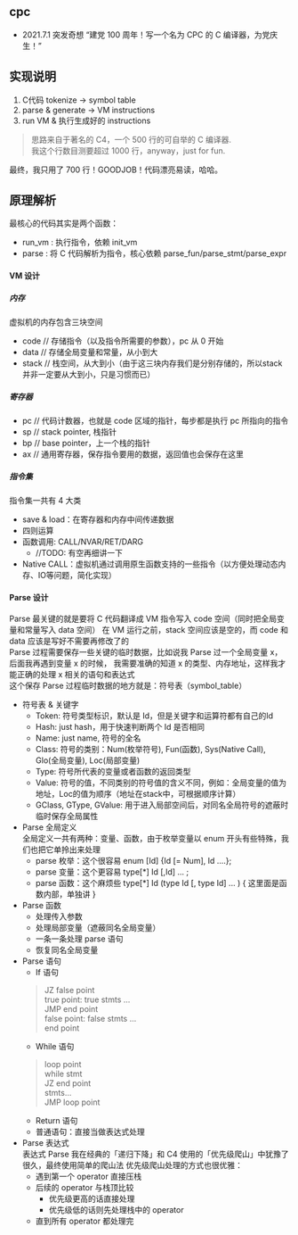 ## cpc
- 2021.7.1 突发奇想 “建党 100 周年！写一个名为 CPC 的 C 编译器，为党庆生！”

## 实现说明
1. C代码 tokenize -> symbol table
2. parse & generate -> VM instructions
3. run VM & 执行生成好的 instructions

> 思路来自于著名的 C4，一个 500 行的可自举的 C 编译器.   
> 我这个行数目测要超过 1000 行，anyway，just for fun.

最终，我只用了 700 行！GOODJOB！代码漂亮易读，哈哈。

## 原理解析
最核心的代码其实是两个函数：
- run_vm : 执行指令，依赖 init_vm
- parse  : 将 C 代码解析为指令，核心依赖 parse_fun/parse_stmt/parse_expr

#### VM 设计
##### 内存
虚拟机的内存包含三块空间
 - code // 存储指令（以及指令所需要的参数），pc 从 0 开始
 - data // 存储全局变量和常量，从小到大
 - stack // 栈空间，从大到小（由于这三块内存我们是分别存储的，所以stack并非一定要从大到小，只是习惯而已）

##### 寄存器
 - pc // 代码计数器，也就是 code 区域的指针，每步都是执行 pc 所指向的指令
 - sp // stack pointer, 栈指针
 - bp // base pointer，上一个栈的指针
 - ax // 通用寄存器，保存指令要用的数据，返回值也会保存在这里

##### 指令集
指令集一共有 4 大类
 - save & load：在寄存器和内存中间传递数据
 - 四则运算
 - 函数调用: CALL/NVAR/RET/DARG
   - //TODO: 有空再细讲一下
 - Native CALL：虚拟机通过调用原生函数支持的一些指令（以方便处理动态内存、IO等问题，简化实现）

#### Parse 设计
Parse 最关键的就是要将 C 代码翻译成 VM 指令写入 code 空间（同时把全局变量和常量写入 data 空间） 
在 VM 运行之前，stack 空间应该是空的，而 code 和 data 应该是写好不需要再修改了的  
Parse 过程需要保存一些关键的临时数据，比如说我 Parse 过一个全局变量 x，后面我再遇到变量 x 的时候，
我需要准确的知道 x 的类型、内存地址，这样我才能正确的处理 x 相关的语句和表达式  
这个保存 Parse 过程临时数据的地方就是：符号表（symbol_table）
- 符号表 & 关键字
  - Token: 符号类型标识，默认是 Id，但是关键字和运算符都有自己的Id
  - Hash: just hash，用于快速判断两个 Id 是否相同
  - Name: just name, 符号的全名
  - Class: 符号的类别：Num(枚举符号), Fun(函数), Sys(Native Call), Glo(全局变量), Loc(局部变量)
  - Type: 符号所代表的变量或者函数的返回类型
  - Value: 符号的值，不同类别的符号值的含义不同，例如：全局变量的值为地址，Loc的值为顺序（地址在stack中，可根据顺序计算）
  - GClass, GType, GValue: 用于进入局部空间后，对同名全局符号的遮蔽时临时保存全局属性
- Parse 全局定义  
全局定义一共有两种：变量、函数，由于枚举变量以 enum 开头有些特殊，我们也把它单拎出来处理
  - parse 枚举：这个很容易 enum [Id] {Id [= Num], Id ....};
  - parse 变量：这个更容易 type[\*] Id [,Id] ... ;
  - parse 函数：这个麻烦些 type[\*] Id (type Id [, type Id] ... ) { 这里面是函数内部，单独讲 } 
- Parse 函数
  - 处理传入参数
  - 处理局部变量（遮蔽同名全局变量）
  - 一条一条处理 parse 语句
  - 恢复同名全局变量
- Parse 语句
  - If 语句
  > JZ false point  
  > true point: true stmts ...  
  > JMP end point  
  > false point: false stmts ...  
  > end point  
  - While 语句
  > loop point  
  > while stmt  
  > JZ end point  
  > stmts...  
  > JMP loop point  
  - Return 语句
  - 普通语句：直接当做表达式处理
- Parse 表达式  
表达式 Parse 我在经典的「递归下降」和 C4 使用的「优先级爬山」中犹豫了很久，最终使用简单的爬山法
优先级爬山处理的方式也很优雅：
  - 遇到第一个 operator 直接压栈
  - 后续的 operator 与栈顶比较
    - 优先级更高的话直接处理
    - 优先级低的话则先处理栈中的 operator
  - 直到所有 operator 都处理完
